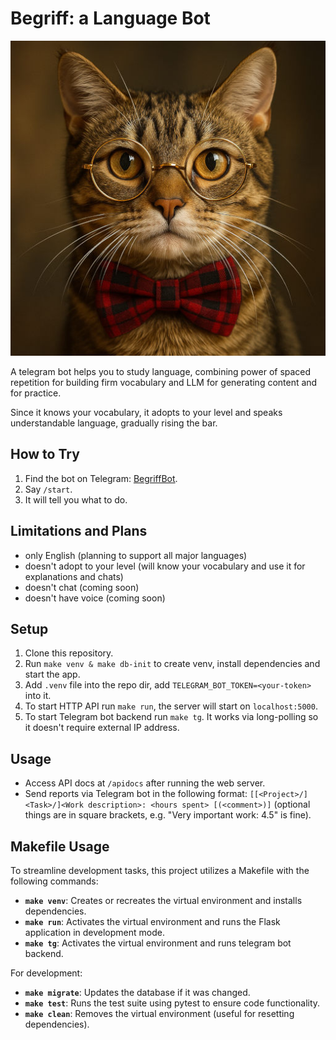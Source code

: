 # Begriff: a Language Bot

![Begriff Bot](./begriff.jpg)

A telegram bot helps you to study language, combining power of spaced repetition for building firm vocabulary and LLM for generating content and for practice.

Since it knows your vocabulary, it adopts to your level and speaks understandable language, gradually rising the bar.

## How to Try

1. Find the bot on Telegram: [BegriffBot](https://t.me/BegriffBot).
2. Say `/start`.
3. It will tell you what to do.

## Limitations and Plans

- only English (planning to support all major languages)
- doesn't adopt to your level (will know your vocabulary and use it for explanations and chats)
- doesn't chat (coming soon)
- doesn't have voice (coming soon)

## Setup

1. Clone this repository.
2. Run `make venv & make db-init` to create venv, install dependencies and start the app.
3. Add `.venv` file into the repo dir, add `TELEGRAM_BOT_TOKEN=<your-token>` into it.
4. To start HTTP API run `make run`, the server will start on `localhost:5000`.
5. To start Telegram bot backend run `make tg`. It works via long-polling so it doesn't require external IP address.

## Usage

- Access API docs at `/apidocs` after running the web server.
- Send reports via Telegram bot in the following format: `[[<Project>/]<Task>/]<Work description>: <hours spent> [(<comment>)]` (optional things are in square brackets, e.g. "Very important work: 4.5" is fine).

## Makefile Usage

To streamline development tasks, this project utilizes a Makefile with the following commands:

- **`make venv`**: Creates or recreates the virtual environment and installs dependencies.
- **`make run`**: Activates the virtual environment and runs the Flask application in development mode.
- **`make tg`**: Activates the virtual environment and runs telegram bot backend.

For development:

- **`make migrate`**: Updates the database if it was changed.
- **`make test`**: Runs the test suite using pytest to ensure code functionality.
- **`make clean`**: Removes the virtual environment (useful for resetting dependencies).

